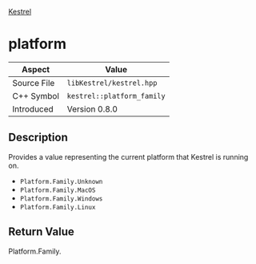 [Kestrel](index.md)
# platform
| Aspect | Value |
| --- | --- |
| Source File | `libKestrel/kestrel.hpp` |
| C++ Symbol | `kestrel::platform_family` |
| Introduced | Version 0.8.0 |
## Description
Provides a value representing the current platform that Kestrel is running on.
- `Platform.Family.Unknown`
- `Platform.Family.MacOS`
- `Platform.Family.Windows`
- `Platform.Family.Linux`
## Return Value
Platform.Family.
